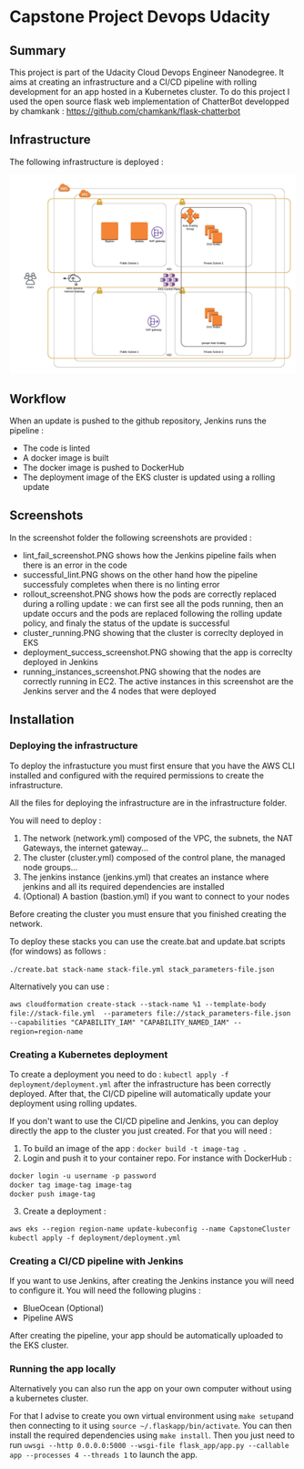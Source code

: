 # Capstone Project Devops Udacity

## Summary

This project is part of the Udacity Cloud Devops Engineer Nanodegree.
It aims at creating an infrastructure and a CI/CD pipeline with rolling development for an app hosted in a Kubernetes cluster.
To do this project I used the open source flask web implementation of ChatterBot developped by chamkank : https://github.com/chamkank/flask-chatterbot

## Infrastructure

The following infrastructure is deployed :

![Chart of infrastructure](https://github.com/Bolobolobob/capstone-project-devops-udacity/blob/master/CapstoneChart.jpeg)

## Workflow

When an update is pushed to the github repository, Jenkins runs the pipeline :
* The code is linted
* A docker image is built
* The docker image is pushed to DockerHub
* The deployment image of the EKS cluster is updated using a rolling update

## Screenshots

In the screenshot folder the following screenshots are provided :
* lint_fail_screenshot.PNG shows how the Jenkins pipeline fails when there is an error in the code
* successful_lint.PNG shows on the other hand how the pipeline successfuly completes when there is no linting error
* rollout_screenshot.PNG shows how the pods are correctly replaced during a rolling update : we can first see all the pods running, then an update occurs and the pods are replaced following the rolling update policy, and finaly the status of the update is successful
* cluster_running.PNG showing that the cluster is correclty deployed in EKS
* deployment_success_screenshot.PNG showing that the app is correclty deployed in Jenkins
* running_instances_screenshot.PNG showing that the nodes are correctly running in EC2. The active instances in this screenshot are the Jenkins server and the 4 nodes that were deployed

## Installation

### Deploying the infrastructure

To deploy the infrastucture you must first ensure that you have the AWS CLI installed and configured with the required permissions to create the infrastructure.

All the files for deploying the infrastructure are in the infrastructure folder.

You will need to deploy :
1. The network (network.yml) composed of the VPC, the subnets, the NAT Gateways, the internet gateway...
2. The cluster (cluster.yml) composed of the control plane, the managed node groups...
3. The jenkins instance (jenkins.yml) that creates an instance where jenkins and all its required dependencies are installed
4. (Optional) A bastion (bastion.yml) if you want to connect to your nodes

Before creating the cluster you must ensure that you finished creating the network.

To deploy these stacks you can use the create.bat and update.bat scripts (for windows) as follows :

`./create.bat stack-name stack-file.yml stack_parameters-file.json`

Alternatively you can use :

```
aws cloudformation create-stack --stack-name %1 --template-body file://stack-file.yml  --parameters file://stack_parameters-file.json --capabilities "CAPABILITY_IAM" "CAPABILITY_NAMED_IAM" --region=region-name
```

### Creating a Kubernetes deployment

To create a deployment you need to do : `kubectl apply -f deployment/deployment.yml` after the infrastructure has been correctly deployed.
After that, the CI/CD pipeline will automatically update your deployment using rolling updates.

If you don't want to use the CI/CD pipeline and Jenkins, you can deploy directly the app to the cluster you just created. For that you will need :

1. To build an image of the app : `docker build -t image-tag .`
2. Login and push it to your container repo. For instance with DockerHub :
```
docker login -u username -p password
docker tag image-tag image-tag
docker push image-tag
```
3. Create a deployment :
```
aws eks --region region-name update-kubeconfig --name CapstoneCluster
kubectl apply -f deployment/deployment.yml
```

### Creating a CI/CD pipeline with Jenkins

If you want to use Jenkins, after creating the Jenkins instance you will need to configure it.
You will need the following plugins :

* BlueOcean (Optional)
* Pipeline AWS

After creating the pipeline, your app should be automatically uploaded to the EKS cluster.

### Running the app locally

Alternatively you can also run the app on your own computer without using a kubernetes cluster.

For that I advise to create you own virtual environment using `make setup`and then connecting to it using `source ~/.flaskapp/bin/activate`.
You can then install the required dependencies using `make install`.
Then you just need to run `uwsgi --http 0.0.0.0:5000 --wsgi-file flask_app/app.py --callable app --processes 4 --threads 1` to launch the app.

